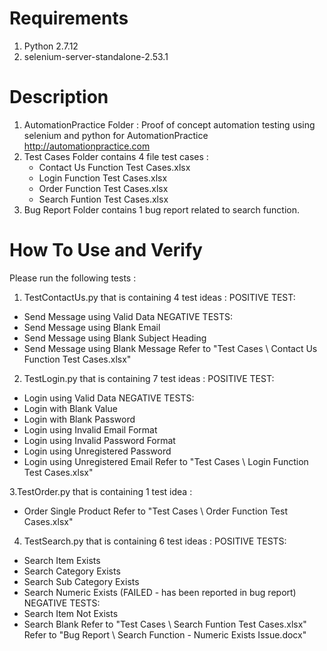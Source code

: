 # Requirements
1. Python 2.7.12
2. selenium-server-standalone-2.53.1

# Description
1. AutomationPractice Folder : Proof of concept automation testing using selenium and python for AutomationPractice http://automationpractice.com
2. Test Cases Folder contains 4 file test cases :
   - Contact Us Function Test Cases.xlsx
   - Login Function Test Cases.xlsx
   - Order Function Test Cases.xlsx
   - Search Funtion Test Cases.xlsx
3. Bug Report Folder contains 1 bug report related to search function.

# How To Use and Verify
Please run the following tests :
1. TestContactUs.py that is containing 4 test ideas :
   POSITIVE TEST:
- Send Message using Valid Data
NEGATIVE TESTS:
- Send Message using Blank Email
- Send Message using Blank Subject Heading
- Send Message using Blank Message
Refer to "Test Cases \ Contact Us Function Test Cases.xlsx"

2. TestLogin.py that is containing 7 test ideas :
POSITIVE TEST:
- Login using Valid Data
NEGATIVE TESTS:
- Login with Blank Value
- Login with Blank Password
- Login using Invalid Email Format
- Login using Invalid Password Format
- Login using Unregistered Password
- Login using Unregistered Email
Refer to "Test Cases \ Login Function Test Cases.xlsx"

3.TestOrder.py that is containing 1 test idea :
- Order Single Product
Refer to "Test Cases \ Order Function Test Cases.xlsx"

4. TestSearch.py that is containing 6 test ideas :
POSITIVE TESTS:
- Search Item Exists
- Search Category Exists
- Search Sub Category Exists
- Search Numeric Exists (FAILED - has been reported in bug report)
NEGATIVE TESTS:
- Search Item Not Exists
- Search Blank
Refer to "Test Cases \ Search Funtion Test Cases.xlsx"
Refer to "Bug Report \ Search Function - Numeric Exists Issue.docx"
